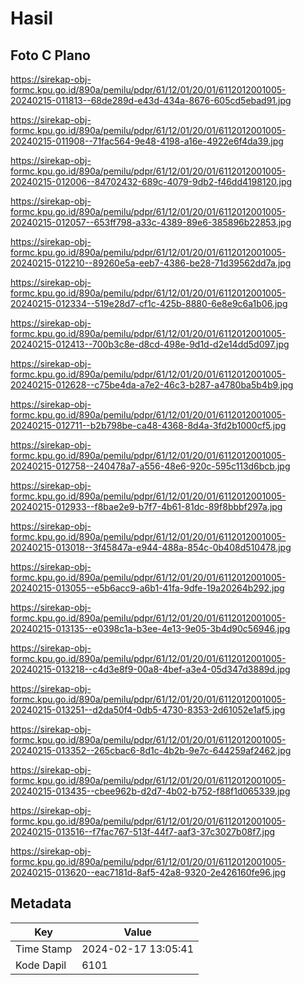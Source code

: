 # Hasil

## Foto C Plano

https://sirekap-obj-formc.kpu.go.id/890a/pemilu/pdpr/61/12/01/20/01/6112012001005-20240215-011813--68de289d-e43d-434a-8676-605cd5ebad91.jpg

https://sirekap-obj-formc.kpu.go.id/890a/pemilu/pdpr/61/12/01/20/01/6112012001005-20240215-011908--71fac564-9e48-4198-a16e-4922e6f4da39.jpg

https://sirekap-obj-formc.kpu.go.id/890a/pemilu/pdpr/61/12/01/20/01/6112012001005-20240215-012006--84702432-689c-4079-9db2-f46dd4198120.jpg

https://sirekap-obj-formc.kpu.go.id/890a/pemilu/pdpr/61/12/01/20/01/6112012001005-20240215-012057--653ff798-a33c-4389-89e6-385896b22853.jpg

https://sirekap-obj-formc.kpu.go.id/890a/pemilu/pdpr/61/12/01/20/01/6112012001005-20240215-012210--89260e5a-eeb7-4386-be28-71d39562dd7a.jpg

https://sirekap-obj-formc.kpu.go.id/890a/pemilu/pdpr/61/12/01/20/01/6112012001005-20240215-012334--519e28d7-cf1c-425b-8880-6e8e9c6a1b06.jpg

https://sirekap-obj-formc.kpu.go.id/890a/pemilu/pdpr/61/12/01/20/01/6112012001005-20240215-012413--700b3c8e-d8cd-498e-9d1d-d2e14dd5d097.jpg

https://sirekap-obj-formc.kpu.go.id/890a/pemilu/pdpr/61/12/01/20/01/6112012001005-20240215-012628--c75be4da-a7e2-46c3-b287-a4780ba5b4b9.jpg

https://sirekap-obj-formc.kpu.go.id/890a/pemilu/pdpr/61/12/01/20/01/6112012001005-20240215-012711--b2b798be-ca48-4368-8d4a-3fd2b1000cf5.jpg

https://sirekap-obj-formc.kpu.go.id/890a/pemilu/pdpr/61/12/01/20/01/6112012001005-20240215-012758--240478a7-a556-48e6-920c-595c113d6bcb.jpg

https://sirekap-obj-formc.kpu.go.id/890a/pemilu/pdpr/61/12/01/20/01/6112012001005-20240215-012933--f8bae2e9-b7f7-4b61-81dc-89f8bbbf297a.jpg

https://sirekap-obj-formc.kpu.go.id/890a/pemilu/pdpr/61/12/01/20/01/6112012001005-20240215-013018--3f45847a-e944-488a-854c-0b408d510478.jpg

https://sirekap-obj-formc.kpu.go.id/890a/pemilu/pdpr/61/12/01/20/01/6112012001005-20240215-013055--e5b6acc9-a6b1-41fa-9dfe-19a20264b292.jpg

https://sirekap-obj-formc.kpu.go.id/890a/pemilu/pdpr/61/12/01/20/01/6112012001005-20240215-013135--e0398c1a-b3ee-4e13-9e05-3b4d90c56946.jpg

https://sirekap-obj-formc.kpu.go.id/890a/pemilu/pdpr/61/12/01/20/01/6112012001005-20240215-013218--c4d3e8f9-00a8-4bef-a3e4-05d347d3889d.jpg

https://sirekap-obj-formc.kpu.go.id/890a/pemilu/pdpr/61/12/01/20/01/6112012001005-20240215-013251--d2da50f4-0db5-4730-8353-2d61052e1af5.jpg

https://sirekap-obj-formc.kpu.go.id/890a/pemilu/pdpr/61/12/01/20/01/6112012001005-20240215-013352--265cbac6-8d1c-4b2b-9e7c-644259af2462.jpg

https://sirekap-obj-formc.kpu.go.id/890a/pemilu/pdpr/61/12/01/20/01/6112012001005-20240215-013435--cbee962b-d2d7-4b02-b752-f88f1d065339.jpg

https://sirekap-obj-formc.kpu.go.id/890a/pemilu/pdpr/61/12/01/20/01/6112012001005-20240215-013516--f7fac767-513f-44f7-aaf3-37c3027b08f7.jpg

https://sirekap-obj-formc.kpu.go.id/890a/pemilu/pdpr/61/12/01/20/01/6112012001005-20240215-013620--eac7181d-8af5-42a8-9320-2e426160fe96.jpg


## Metadata

| Key        | Value               |
| ---------- | ------------------- |
| Time Stamp | 2024-02-17 13:05:41 |
| Kode Dapil | 6101                |



